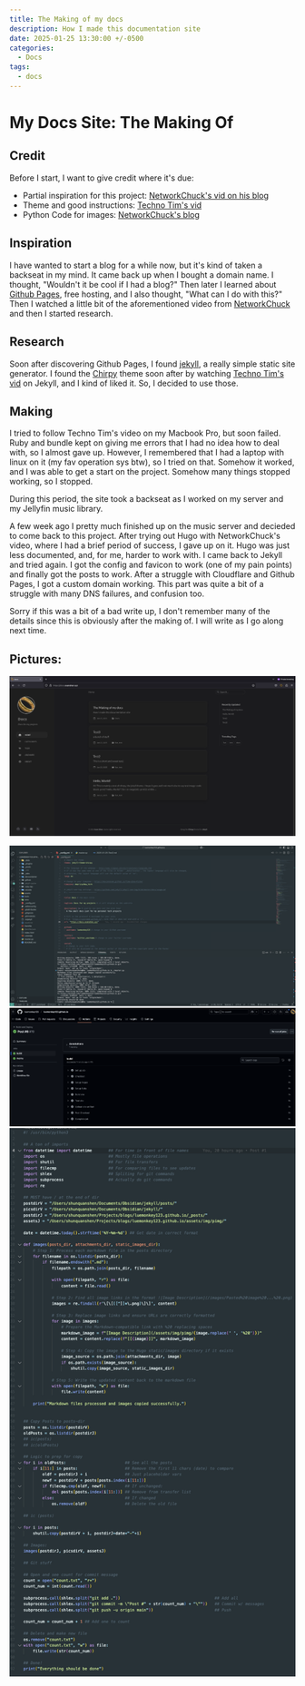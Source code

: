 ```yaml
---
title: The Making of my docs
description: How I made this documentation site
date: 2025-01-25 13:30:00 +/-0500
categories:
  - Docs
tags:
  - docs
---
```


# My Docs Site: The Making Of

## Credit

Before I start, I want to give credit where it's due:

- Partial inspiration for this project: [NetworkChuck's vid on his blog](https://www.youtube.com/watch?v=dnE7c0ELEH8)
- Theme and good instructions: [Techno Tim's vid](https://www.youtube.com/watch?v=F8iOU1ci19Q)
- Python Code for images: [NetworkChuck's blog](https://blog.networkchuck.com/posts/my-insane-blog-pipeline/)

## Inspiration

I have wanted to start a blog for a while now, but it's kind of taken a backseat in my mind. It came back up when I bought a domain name. I thought, "Wouldn't it be cool if I had a blog?" Then later I learned about [Github Pages](https://pages.github.com/), free hosting, and I also thought, "What can I do with this?" Then I watched a little bit of the aforementioned video from [NetworkChuck](https://www.youtube.com/@NetworkChuck) and then I started research.

## Research

Soon after discovering Github Pages, I found [jekyll](https://jekyllrb.com/), a really simple static site generator. I found the [Chirpy](https://github.com/cotes2020/jekyll-theme-chirpy) theme soon after by watching [Techno Tim's vid](https://www.youtube.com/watch?v=F8iOU1ci19Q) on Jekyll, and I kind of liked it. So, I decided to use those.

## Making

I tried to follow Techno Tim's video on my Macbook Pro, but soon failed. Ruby and bundle kept on giving me errors that I had no idea how to deal with, so I almost gave up. However, I remembered that I had a laptop with linux on it (my fav operation sys btw), so I tried on that. Somehow it worked, and I was able to get a start on the project. Somehow many things stopped working, so I stopped. 

During this period, the site took a backseat as I worked on my server and my Jellyfin music library. 

A few week ago I pretty much finished up on the music server and decieded to come back to this project. After trying out Hugo with NetworkChuck's video, where I had a brief period of success, I gave up on it. Hugo was just less documented, and, for me, harder to work with. I came back to Jekyll and tried again. I got the config and favicon to work (one of my pain points) and finally got the posts to work. After a struggle with Cloudflare and Github Pages, I got a custom domain working. This part was quite a bit of a struggle with many DNS failures, and confusion too. 

Sorry if this was a bit of a bad write up, I don't remember many of the details since this is obviously after the making of. I will write as I go along next time. 

## Pictures:

![Image Description](/assets/img/pimg/Screenshot%202025-01-25%20at%202.29.47%20PM.png)

![Image Description](/assets/img/pimg/Screenshot%202025-01-25%20at%202.30.08%20PM.png)![Image Description](/assets/img/pimg/Screenshot%202025-01-25%20at%202.34.23%20PM.png)![Image Description](/assets/img/pimg/Screenshot%202025-01-25%20at%202.35.43%20PM.png)
